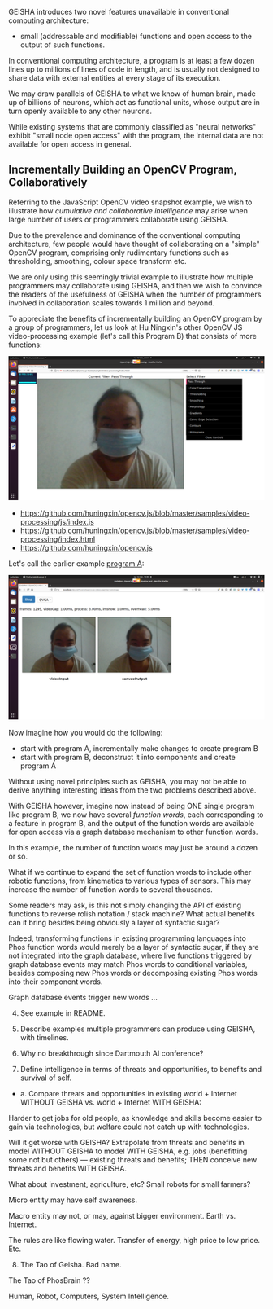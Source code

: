 GEISHA introduces two novel features unavailable in conventional computing architecture:

- small (addressable and modifiable) functions and open access to the output of such functions.

In conventional computing architecture, a program is at least a few dozen lines up to millions of lines of code in length, and is usually not designed to share data with external entities at every stage of its execution.

We may draw parallels of GEISHA to what we know of human brain, made up of billions of neurons, which act as functional units, whose output are in turn openly available to any other neurons.

While existing systems that are commonly classified as "neural networks" exhibit "small node open access" with the program, the internal data are not available for open access in general.

## Incrementally Building an OpenCV Program, Collaboratively

Referring to the JavaScript OpenCV video snapshot example, we wish to illustrate how _cumulative and collaborative intelligence_ may arise when large number of users or programmers collaborate using GEISHA.

Due to the prevalence and dominance of the conventional computing architecture, few people would have thought of collaborating on a "simple" OpenCV program, comprising only rudimentary functions such as thresholding, smoothing, colour space transform etc.

We are only using this seemingly trivial example to illustrate how multiple programmers may collaborate using GEISHA, and then we wish to convince the readers of the usefulness of GEISHA when the number of programmers involved in collaboration scales towards 1 million and beyond.

To appreciate the benefits of incrementally building an OpenCV program by a group of programmers, let us look at Hu Ningxin's other OpenCV JS video-processing example (let's call this Program B) that consists of more functions:

<img src="https://github.com/udexon/GEISHA/blob/main/img/OCVJS_video.png" width=600>

- https://github.com/huningxin/opencv.js/blob/master/samples/video-processing/js/index.js
- https://github.com/huningxin/opencv.js/blob/master/samples/video-processing/index.html
- https://github.com/huningxin/opencv.js

Let's call the earlier example [program A](https://github.com/udexon/GEISHA/blob/main/Collective_Intelligence_%E9%9B%86%E6%80%9D%E5%B9%BF%E7%9B%8A.md#b-demonstration-with-javascript-opencv):

<img src="https://github.com/udexon/GEISHA/blob/main/img/PhosCV_Start.png" width=600>

Now imagine how you would do the following:

- start with program A, incrementally make changes to create program B
- start with program B, deconstruct it into components and create program A

Without using novel principles such as GEISHA, you may not be able to derive anything interesting ideas from the two problems described above. 

With GEISHA however, imagine now instead of being ONE single program like program B, we now have several _function words_, each corresponding to a feature in program B, and the output of the function words are available for open access via a graph database mechanism to other function words.

In this example, the number of function words may just be around a dozen or so. 

What if we continue to expand the set of function words to include other robotic functions, from kinematics to various types of sensors. This may increase the number of function words to several thousands.

Some readers may ask, is this not simply changing the API of existing functions to reverse rolish notation / stack machine? What actual benefits can it bring besides being obviously a layer of syntactic sugar?

Indeed, transforming functions in existing programming languages into Phos function words would merely be a layer of syntactic sugar, if they are not integrated into the graph database, where live functions triggered by graph database events may match Phos words to conditional variables, besides composing new Phos words or decomposing existing Phos words into their component words. 

Graph database events trigger new words ...

4. See example in README.

5. Describe examples multiple programmers can produce using GEISHA, with timelines. 

6. Why no breakthrough since Dartmouth AI conference?


7. Define intelligence in terms of threats and opportunities, to benefits and survival of self.

- a. Compare threats and opportunities in existing world + Internet WITHOUT GEISHA vs. world + Internet WITH GEISHA:

Harder to get jobs for old people, as knowledge and skills become easier to gain via technologies, but welfare could not catch up with technologies.

Will it get worse with GEISHA? Extrapolate from threats and benefits in model WITHOUT GEISHA to model WITH GEISHA, e.g. jobs (benefitting some not but others) &mdash; existing threats and benefits; THEN conceive new threats and benefits WITH GEISHA.

What about investment, agriculture, etc? Small robots for small farmers?

Micro entity may have self awareness.

Macro entity may not, or may, against bigger environment. Earth vs. Internet.

The rules are like flowing water. Transfer of energy, high price to low price. Etc.

8. The Tao of Geisha. Bad name.

The Tao of PhosBrain ??

Human, Robot, Computers, System Intelligence.


